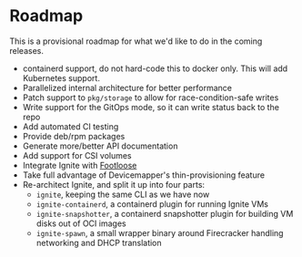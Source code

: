 # Roadmap

This is a provisional roadmap for what we'd like to do in the coming releases.

 - containerd support, do not hard-code this to docker only. This will add Kubernetes support.
 - Parallelized internal architecture for better performance
 - Patch support to `pkg/storage` to allow for race-condition-safe writes
 - Write support for the GitOps mode, so it can write status back to the repo
 - Add automated CI testing
 - Provide deb/rpm packages
 - Generate more/better API documentation
 - Add support for CSI volumes
 - Integrate Ignite with [Footloose](https://github.com/weaveworks/footloose)
 - Take full advantage of Devicemapper's thin-provisioning feature
 - Re-architect Ignite, and split it up into four parts:
    - `ignite`, keeping the same CLI as we have now
    - `ignite-containerd`, a containerd plugin for running Ignite VMs
    - `ignite-snapshotter`, a containerd snapshotter plugin for building VM disks out of OCI images
    - `ignite-spawn`, a small wrapper binary around Firecracker handling networking and DHCP translation
